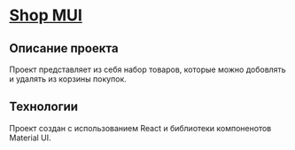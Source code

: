 # [**Shop MUI**](https://gb040.github.io/MUI-practice/ "Ссылка на проект") 

## Описание проекта
Проект представляет из себя набор товаров, которые можно добовлять и удалять из корзины покупок. 

## Технологии
Проект создан с использованием React и библиотеки компоненотов Material UI. 